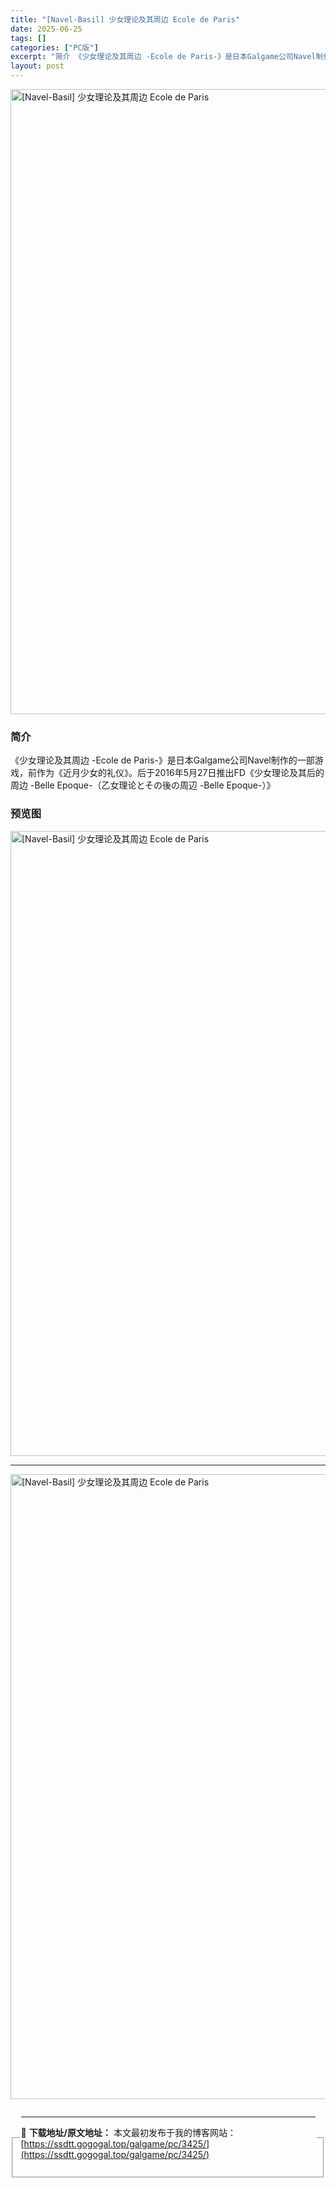 ```yaml
---
title: "[Navel-Basil] 少女理论及其周边 Ecole de Paris"
date: 2025-06-25
tags: []
categories: ["PC版"]
excerpt: "简介 《少女理论及其周边 -Ecole de Paris-》是日本Galgame公司Navel制作的一部游戏，前作为《近月少女的礼仪》。后于2016年5月27日推出FD《少女理论及其后的周边 -Belle Epoque-（乙女理论とその後の周辺 -Belle Epoque-）》 预览图 资源下载点进&hellip;"
layout: post
---
```



<p><img decoding="async"   src="https://ssdtt.gogogal.top/wp-content/uploads/2025/06/9d2ab-00.webp" loading="lazy" alt="[Navel-Basil] 少女理论及其周边 Ecole de Paris" style="display: block; margin-left: auto; margin-right: auto; width: 1000px;" /></p>
<div>
<h3>简介</h3>
</p></div>
<p>《少女理论及其周边 -Ecole de Paris-》是日本Galgame公司Navel制作的一部游戏，前作为《近月少女的礼仪》。后于2016年5月27日推出FD《少女理论及其后的周边 -Belle Epoque-（乙女理论とその後の周辺 -Belle Epoque-）》</p>
<h3>预览图</h3>
<p><img decoding="async"   src="https://ssdtt.gogogal.top/wp-content/uploads/2025/06/a7037-01.webp" loading="lazy" alt="[Navel-Basil] 少女理论及其周边 Ecole de Paris" style="display: block; margin-left: auto; margin-right: auto; width: 1000px;" /></p>
<hr />
<p><img decoding="async"   src="https://ssdtt.gogogal.top/wp-content/uploads/2025/06/43c73-02.webp" loading="lazy" alt="[Navel-Basil] 少女理论及其周边 Ecole de Paris" style="display: block; margin-left: auto; margin-right: auto; width: 1000px;" /></p>
<div> </div>
<fieldset>
<legend>


---
📖 **下载地址/原文地址：** 本文最初发布于我的博客网站：[https://ssdtt.gogogal.top/galgame/pc/3425/](https://ssdtt.gogogal.top/galgame/pc/3425/)
